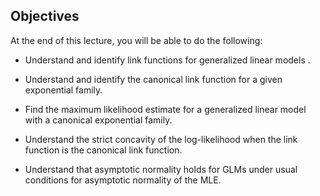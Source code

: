 ## Objectives
At the end of this lecture, you will be able to do the following:

- Understand and identify link functions for generalized linear models .

- Understand and identify the canonical link function for a given exponential family.

- Find the maximum likelihood estimate for a generalized linear model with a canonical exponential family.

- Understand the strict concavity of the log-likelihood when the link function is the canonical link function.

- Understand that asymptotic normality holds for GLMs under usual conditions for asymptotic normality of the MLE.

